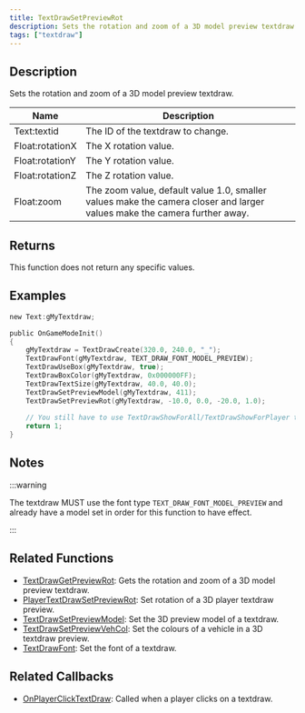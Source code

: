 ```yaml
---
title: TextDrawSetPreviewRot
description: Sets the rotation and zoom of a 3D model preview textdraw.
tags: ["textdraw"]
---
```


## Description

Sets the rotation and zoom of a 3D model preview textdraw.

| Name            | Description                                                                                                              |
| --------------- | ------------------------------------------------------------------------------------------------------------------------ |
| Text:textid     | The ID of the textdraw to change.                                                                                        |
| Float:rotationX | The X rotation value.                                                                                                    |
| Float:rotationY | The Y rotation value.                                                                                                    |
| Float:rotationZ | The Z rotation value.                                                                                                    |
| Float:zoom      | The zoom value, default value 1.0, smaller values make the camera closer and larger values make the camera further away. |

## Returns

This function does not return any specific values.

## Examples

```c
new Text:gMyTextdraw;

public OnGameModeInit()
{
    gMyTextdraw = TextDrawCreate(320.0, 240.0, "_");
    TextDrawFont(gMyTextdraw, TEXT_DRAW_FONT_MODEL_PREVIEW);
    TextDrawUseBox(gMyTextdraw, true);
    TextDrawBoxColor(gMyTextdraw, 0x000000FF);
    TextDrawTextSize(gMyTextdraw, 40.0, 40.0);
    TextDrawSetPreviewModel(gMyTextdraw, 411);
    TextDrawSetPreviewRot(gMyTextdraw, -10.0, 0.0, -20.0, 1.0);
    
    // You still have to use TextDrawShowForAll/TextDrawShowForPlayer to make the textdraw visible.
    return 1;
}
```

## Notes

:::warning

The textdraw MUST use the font type `TEXT_DRAW_FONT_MODEL_PREVIEW` and already have a model set in order for this function to have effect.

:::

## Related Functions

- [TextDrawGetPreviewRot](TextDrawGetPreviewRot): Gets the rotation and zoom of a 3D model preview textdraw.
- [PlayerTextDrawSetPreviewRot](PlayerTextDrawSetPreviewRot): Set rotation of a 3D player textdraw preview.
- [TextDrawSetPreviewModel](TextDrawSetPreviewModel): Set the 3D preview model of a textdraw.
- [TextDrawSetPreviewVehCol](TextDrawSetPreviewVehCol): Set the colours of a vehicle in a 3D textdraw preview.
- [TextDrawFont](TextDrawFont): Set the font of a textdraw.

## Related Callbacks

- [OnPlayerClickTextDraw](../callbacks/OnPlayerClickTextDraw): Called when a player clicks on a textdraw.
